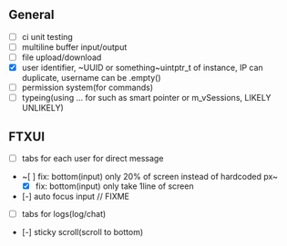 ## General
- [ ] ci unit testing
- [ ] multiline buffer input/output
- [ ] file upload/download
- [x] user identifier, ~UUID or something~uintptr_t of instance, IP can duplicate, username can be .empty()
- [ ] permission system(for commands)
- [ ] typeing(using ... for such as smart pointer or m_vSessions, LIKELY UNLIKELY)

## FTXUI

- [ ] tabs for each user for direct message
- ~[ ] fix: bottom(input) only 20% of screen instead of hardcoded px~
    - [x] fix: bottom(input) only take 1line of screen
- [-] auto focus input // FIXME
- [ ] tabs for logs(log/chat)
- [-] sticky scroll(scroll to bottom)
